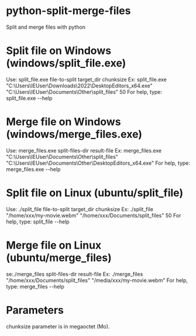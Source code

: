 # python-split-merge-files
Split and merge files with python

#  Split file on Windows (windows/split_file.exe)
Use: split_file.exe file-to-split target_dir chunksize
Ex: split_file.exe "C:\Users\IEUser\Downloads\2022\DesktopEditors_x64.exe" "C:\Users\IEUser\Documents\Other\split_files" 50
For help, type: split_file.exe --help
#  Merge file on Windows (windows/merge_files.exe)
Use: merge_files.exe split-files-dir result-file
Ex: merge_files.exe "C:\Users\IEUser\Documents\Other\split_files" "C:\Users\IEUser\Documents\Other\DesktopEditors_x64.exe"
For help, type: merge_files.exe --help

#  Split file on Linux (ubuntu/split_file)
Use: ./split_file file-to-split target_dir chunksize
Ex: ./split_file "/home/xxx/my-movie.webm" "/home/xxx/Documents/split_files" 50
For help, type: split_file --help
#  Merge file on Linux (ubuntu/merge_files)
se:./merge_files split-files-dir result-file
Ex: ./merge_files "/home/xxx/Documents/split_files" "/media/xxx/my-movie.webm"
For help, type: merge_files --help

# Parameters
chunksize parameter is in megaoctet (Mo).
